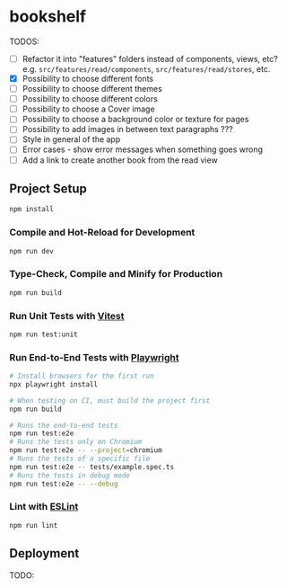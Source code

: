 # bookshelf

TODOS:
- [ ] Refactor it into "features" folders instead of components, views, etc?
      e.g. `src/features/read/components`, `src/features/read/stores`, etc.
- [x] Possibility to choose different fonts
- [ ] Possibility to choose different themes
- [ ] Possibility to choose different colors
- [ ] Possibility to choose a Cover image
- [ ] Possibility to choose a background color or texture for pages
- [ ] Possibility to add images in between text paragraphs ???
- [ ] Style in general of the app
- [ ] Error cases - show error messages when something goes wrong
- [ ] Add a link to create another book from the read view

## Project Setup

```sh
npm install
```

### Compile and Hot-Reload for Development

```sh
npm run dev
```

### Type-Check, Compile and Minify for Production

```sh
npm run build
```

### Run Unit Tests with [Vitest](https://vitest.dev/)

```sh
npm run test:unit
```

### Run End-to-End Tests with [Playwright](https://playwright.dev)

```sh
# Install browsers for the first run
npx playwright install

# When testing on CI, must build the project first
npm run build

# Runs the end-to-end tests
npm run test:e2e
# Runs the tests only on Chromium
npm run test:e2e -- --project=chromium
# Runs the tests of a specific file
npm run test:e2e -- tests/example.spec.ts
# Runs the tests in debug mode
npm run test:e2e -- --debug
```

### Lint with [ESLint](https://eslint.org/)

```sh
npm run lint
```

## Deployment

TODO:
